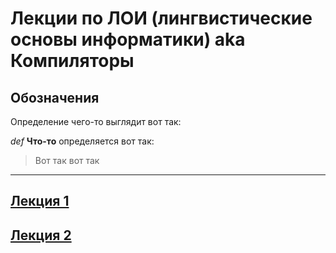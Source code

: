 # Лекции по ЛОИ (лингвистические основы информатики) aka Компиляторы

## Обозначения

Определение чего-то выглядит вот так:

*def* **Что-то** определяется вот так:
> Вот так вот так

---

## [Лекция 1](./lectures/lecture_1.md)

## [Лекция 2](./lectures/lecture_2.md)
